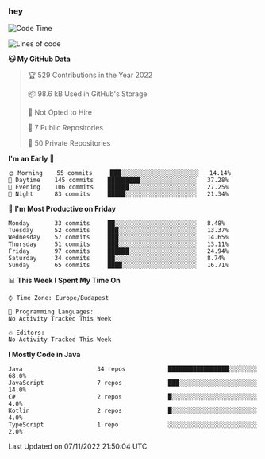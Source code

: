 ### hey

<!--START_SECTION:waka-->
![Code Time](http://img.shields.io/badge/Code%20Time-801%20hrs%2035%20mins-blue)

![Lines of code](https://img.shields.io/badge/From%20Hello%20World%20I%27ve%20Written-480%20Thousand%20lines%20of%20code-blue)

**🐱 My GitHub Data** 

> 🏆 529 Contributions in the Year 2022
 > 
> 📦 98.6 kB Used in GitHub's Storage 
 > 
> 🚫 Not Opted to Hire
 > 
> 📜 7 Public Repositories 
 > 
> 🔑 50 Private Repositories  
 > 
**I'm an Early 🐤** 

```text
🌞 Morning    55 commits     ███░░░░░░░░░░░░░░░░░░░░░░   14.14% 
🌆 Daytime    145 commits    █████████░░░░░░░░░░░░░░░░   37.28% 
🌃 Evening    106 commits    ██████░░░░░░░░░░░░░░░░░░░   27.25% 
🌙 Night      83 commits     █████░░░░░░░░░░░░░░░░░░░░   21.34%

```
📅 **I'm Most Productive on Friday** 

```text
Monday       33 commits     ██░░░░░░░░░░░░░░░░░░░░░░░   8.48% 
Tuesday      52 commits     ███░░░░░░░░░░░░░░░░░░░░░░   13.37% 
Wednesday    57 commits     ███░░░░░░░░░░░░░░░░░░░░░░   14.65% 
Thursday     51 commits     ███░░░░░░░░░░░░░░░░░░░░░░   13.11% 
Friday       97 commits     ██████░░░░░░░░░░░░░░░░░░░   24.94% 
Saturday     34 commits     ██░░░░░░░░░░░░░░░░░░░░░░░   8.74% 
Sunday       65 commits     ████░░░░░░░░░░░░░░░░░░░░░   16.71%

```


📊 **This Week I Spent My Time On** 

```text
⌚︎ Time Zone: Europe/Budapest

💬 Programming Languages: 
No Activity Tracked This Week

🔥 Editors: 
No Activity Tracked This Week

```

**I Mostly Code in Java** 

```text
Java                     34 repos            █████████████████░░░░░░░░   68.0% 
JavaScript               7 repos             ███░░░░░░░░░░░░░░░░░░░░░░   14.0% 
C#                       2 repos             █░░░░░░░░░░░░░░░░░░░░░░░░   4.0% 
Kotlin                   2 repos             █░░░░░░░░░░░░░░░░░░░░░░░░   4.0% 
TypeScript               1 repo              ░░░░░░░░░░░░░░░░░░░░░░░░░   2.0%

```



 Last Updated on 07/11/2022 21:50:04 UTC
<!--END_SECTION:waka-->
